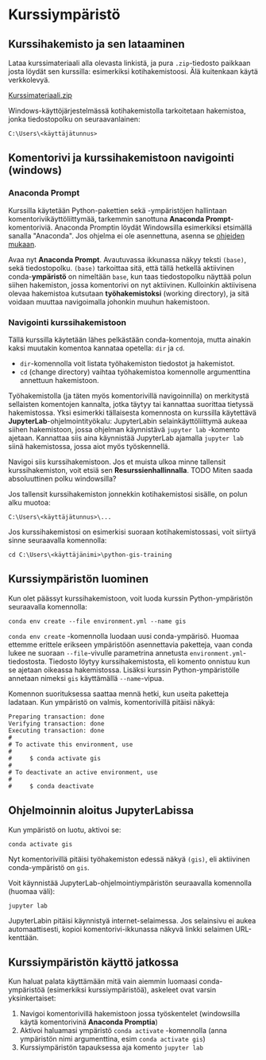 <!-- TODO overall shorten this file? -->

# Kurssiympäristö

## Kurssihakemisto ja sen lataaminen

<!-- TODO add filename of the zip to instructions -->

Lataa kurssimateriaali alla olevasta linkistä, ja pura `.zip`-tiedosto paikkaan
josta löydät sen kurssilla: esimerkiksi kotihakemistoosi. Älä kuitenkaan käytä
verkkolevyä.

[Kurssimateriaali.zip](https://github.com/GispoCoding/python-gis-training/archive/refs/heads/main.zip)

<!-- TODO what would be a sensible location on windows? -->

Windows-käyttöjärjestelmässä kotihakemistolla tarkoitetaan hakemistoa, jonka
tiedostopolku on seuraavanlainen:

```console
C:\Users\<käyttäjätunnus>
```

## Komentorivi ja kurssihakemistoon navigointi (windows)

### Anaconda Prompt

Kurssilla käytetään Python-pakettien sekä -ympäristöjen hallintaan
komentorivikäyttöliittymää, tarkemmin sanottuna **Anaconda
Prompt**-komentoriviä. Anaconda Promptin löydät Windowsilla esimerkiksi
etsimällä sanalla "Anaconda". Jos ohjelma ei ole asennettuna, asenna se
[ohjeiden mukaan](./asennukset-windows.md).

Avaa nyt **Anaconda Prompt**. Avautuvassa ikkunassa näkyy teksti `(base)`, sekä
tiedostopolku. `(base)` tarkoittaa sitä, että tällä hetkellä aktiivinen
conda-**ympäristö** on nimeltään `base`, kun taas tiedostopolku näyttää polun
siihen hakemiston, jossa komentorivi on nyt aktiivinen. Kulloinkin aktiivisena
olevaa hakemistoa kutsutaan **työhakemistoksi** (working directory), ja sitä
voidaan muuttaa navigoimalla johonkin muuhun hakemistoon.

### Navigointi kurssihakemistoon

Tällä kurssilla käytetään lähes pelkästään conda-komentoja, mutta ainakin kaksi
muutakin komentoa kannataa opetella: `dir` ja `cd`.

- `dir`-komennolla voit listata työhakemiston tiedostot ja hakemistot.
- `cd` (change directory) vaihtaa työhakemistoa komennolle argumenttina
  annettuun hakemistoon.

Työhakemistolla (ja täten myös komentorivillä navigoinnilla) on merkitystä
sellaisten komentojen kannalta, jotka täytyy tai kannattaa suorittaa tietyssä
hakemistossa. Yksi esimerkki tällaisesta komennosta on kurssilla käytettävä
**JupyterLab**-ohjelmointityökalu: JupyterLabin selainkäyttöliittymä aukeaa
siihen hakemistoon, jossa ohjelman käynnistävä `jupyter lab` -komento ajetaan.
Kannattaa siis aina käynnistää JupyterLab ajamalla `jupyter lab` siinä
hakemistossa, jossa aiot myös työskennellä.

Navigoi siis kurssihakemistoon. Jos et muista ulkoa minne tallensit
kurssihakemiston, voit etsiä sen **Resurssienhallinnalla**. TODO Miten saada
absoluuttinen polku windowsilla?

Jos tallensit kurssihakemiston jonnekkin kotihakemistosi sisälle, on polun alku
muotoa:

```console
C:\Users\<käyttäjätunnus>\...
```

Jos kurssihakemistosi on esimerkisi suoraan kotihakemistossasi, voit siirtyä
sinne seuraavalla komennolla:

<!-- TODO check path (i.e. the repo name) when downloaded -->

```console
cd C:\Users\<käyttäjänimi>\python-gis-training
```

## Kurssiympäristön luominen

Kun olet päässyt kurssihakemistoon, voit luoda kurssin Python-ympäristön
seuraavalla komennolla:

```console
conda env create --file environment.yml --name gis
```

`conda env create` -komennolla luodaan uusi conda-ympärisö. Huomaa ettemme
erittele erikseen ympäristöön asennettavia paketteja, vaan conda lukee ne
suoraan `--file`-vivulle parametrina annetusta `environment.yml`-tiedostosta.
Tiedosto löytyy kurssihakemistosta, eli komento onnistuu kun se ajetaan oikeassa
hakemistossa. Lisäksi kurssin Python-ympäristölle annetaan nimeksi `gis`
käyttämällä `--name`-vipua.

Komennon suorituksessa saattaa mennä hetki, kun useita paketteja ladataan. Kun
ympäristö on valmis, komentorivillä pitäisi näkyä:

```
Preparing transaction: done
Verifying transaction: done
Executing transaction: done
#
# To activate this environment, use
#
#     $ conda activate gis
#
# To deactivate an active environment, use
#
#     $ conda deactivate
```

## Ohjelmoinnin aloitus JupyterLabissa

Kun ympäristö on luotu, aktivoi se:

```console
conda activate gis
```

Nyt komentorivillä pitäisi työhakemiston edessä näkyä `(gis)`, eli aktiivinen
conda-ympäristö on `gis`.

Voit käynnistää JupyterLab-ohjelmointiympäristön seuraavalla komennolla (huomaa
väli):

```console
jupyter lab
```

JupyterLabin pitäisi käynnistyä internet-selaimessa. Jos selainsivu ei aukea
automaattisesti, kopioi komentorivi-ikkunassa näkyvä linkki selaimen
URL-kenttään.

## Kurssiympäristön käyttö jatkossa

Kun haluat palata käyttämään mitä vain aiemmin luomaasi conda-ympäristöä
(esimerkiksi kurssiympäristöä), askeleet ovat varsin yksinkertaiset:

1. Navigoi komentorivillä hakemistoon jossa työskentelet (windowsilla käytä
   komentorivinä **Anaconda Promptia**)
1. Aktivoi haluamasi ympäristö `conda activate` -komennolla (anna ympäristön
   nimi argumenttina, esim `conda activate gis`)
1. Kurssiympäristön tapauksessa aja komento `jupyter lab`
